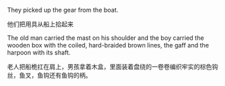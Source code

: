 They picked up the gear from the boat.

他们把用具从船上拾起来

The old man carried the mast on his shoulder and the boy carried the wooden box with the coiled, hard-braided brown lines, the gaff and the harpoon with its shaft.

老人把船桅扛在肩上，男孩拿着木盒，里面装着盘绕的一卷卷编织牢实的棕色钩丝，鱼叉，鱼钩还有鱼钩的柄。